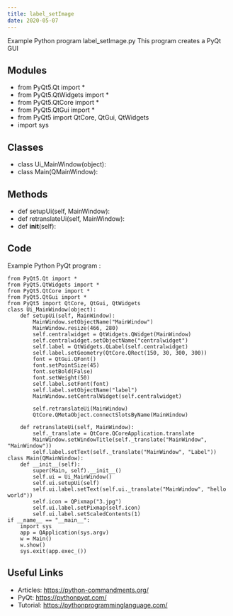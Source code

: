 ```yaml
---
title: label_setImage
date: 2020-05-07
---
```

Example Python program label_setImage.py
This program creates a PyQt GUI

## Modules

* from PyQt5.Qt import *
* from PyQt5.QtWidgets import *
* from PyQt5.QtCore import *
* from PyQt5.QtGui import *
* from PyQt5 import QtCore, QtGui, QtWidgets
* import sys

## Classes

* class Ui_MainWindow(object):
* class Main(QMainWindow):

## Methods

* def setupUi(self, MainWindow):
* def retranslateUi(self, MainWindow):
* 	def __init__(self):

## Code

Example Python PyQt program :

    from PyQt5.Qt import *
    from PyQt5.QtWidgets import *
    from PyQt5.QtCore import *
    from PyQt5.QtGui import *
    from PyQt5 import QtCore, QtGui, QtWidgets
    class Ui_MainWindow(object):
        def setupUi(self, MainWindow):
            MainWindow.setObjectName("MainWindow")
            MainWindow.resize(466, 280)
            self.centralwidget = QtWidgets.QWidget(MainWindow)
            self.centralwidget.setObjectName("centralwidget")
            self.label = QtWidgets.QLabel(self.centralwidget)
            self.label.setGeometry(QtCore.QRect(150, 30, 300, 300))
            font = QtGui.QFont()
            font.setPointSize(45)
            font.setBold(False)
            font.setWeight(50)
            self.label.setFont(font)
            self.label.setObjectName("label")
            MainWindow.setCentralWidget(self.centralwidget)
    
            self.retranslateUi(MainWindow)
            QtCore.QMetaObject.connectSlotsByName(MainWindow)
    
        def retranslateUi(self, MainWindow):
            self._translate = QtCore.QCoreApplication.translate
            MainWindow.setWindowTitle(self._translate("MainWindow", "MainWindow"))
            self.label.setText(self._translate("MainWindow", "Label"))
    class Main(QMainWindow):
    	def __init__(self):
    		super(Main, self).__init__()
    		self.ui = Ui_MainWindow()
    		self.ui.setupUi(self)
    		self.ui.label.setText(self.ui._translate("MainWindow", "hello world"))
    		self.icon = QPixmap("3.jpg")
    		self.ui.label.setPixmap(self.icon)
    		self.ui.label.setScaledContents(1)
    if __name__ == "__main__":
        import sys
        app = QApplication(sys.argv)
        w = Main()
        w.show()
        sys.exit(app.exec_())

## Useful Links

- Articles: https://python-commandments.org/
- PyQt: https://pythonpyqt.com/
- Tutorial: https://pythonprogramminglanguage.com/

